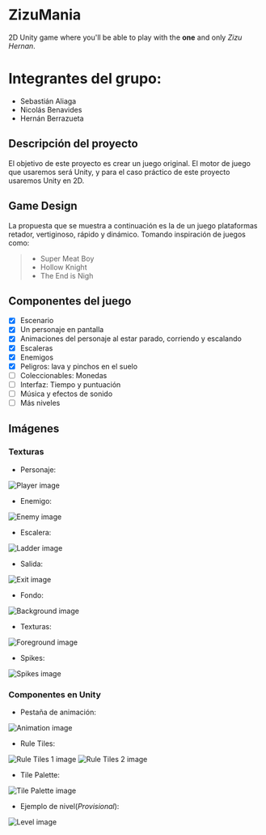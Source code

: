 # ZizuMania
2D Unity game where you'll be able to play with the **one** and only *Zizu Hernan*. 

# Integrantes del grupo: 
* Sebastián Aliaga 
* Nicolás Benavides 
* Hernán Berrazueta 

## Descripción del proyecto 

El objetivo de este proyecto es crear un juego original. El motor de juego que usaremos será Unity, y para el caso práctico de este proyecto usaremos Unity en 2D. 

## Game Design 

La propuesta que se muestra a continuación es la de un juego plataformas retador, vertiginoso, rápido y dinámico. Tomando inspiración de juegos como: 
> * Super Meat Boy 
> * Hollow Knight 
> * The End is Nigh 

## Componentes del juego 
- [x] Escenario 
- [x] Un personaje en pantalla 
- [x] Animaciones del personaje al estar parado, corriendo y escalando 
- [x] Escaleras 
- [x] Enemigos 
- [x] Peligros: lava y pinchos en el suelo 
- [ ] Coleccionables: Monedas 
- [ ] Interfaz: Tiempo y puntuación 
- [ ] Música y efectos de sonido 
- [ ] Más niveles

## Imágenes 

###  Texturas 
* Personaje: 

![Player image](https://github.com/SebasAB/ZizuMania/blob/main/Images/Player.png)

* Enemigo: 

![Enemy image](https://github.com/SebasAB/ZizuMania/blob/main/Images/Enemigo.png)

* Escalera: 

![Ladder image](https://github.com/SebasAB/ZizuMania/blob/main/Images/Escalera.png)

* Salida: 

![Exit image](https://github.com/SebasAB/ZizuMania/blob/main/Images/Exit.png)

* Fondo: 

![Background image](https://github.com/SebasAB/ZizuMania/blob/main/Images/Fondo.png)

* Texturas: 

![Foreground image](https://github.com/SebasAB/ZizuMania/blob/main/Images/Texturas.png)

* Spikes: 

![Spikes image](https://github.com/SebasAB/ZizuMania/blob/main/Images/Spikes.png)

### Componentes en Unity 
* Pestaña de animación: 

![Animation image](https://github.com/SebasAB/ZizuMania/blob/main/Images/Animations.jpeg)

* Rule Tiles: 

![Rule Tiles 1 image](https://github.com/SebasAB/ZizuMania/blob/main/Images/Tile-rules1.jpeg)
![Rule Tiles 2 image](https://github.com/SebasAB/ZizuMania/blob/main/Images/Tile-rules2.jpeg)

* Tile Palette: 

![Tile Palette image](https://github.com/SebasAB/ZizuMania/blob/main/Images/Tiles.jpeg)

* Ejemplo de nivel(*Provisional*): 

![Level image](https://github.com/SebasAB/ZizuMania/blob/main/Images/Leve-example.jpeg)


